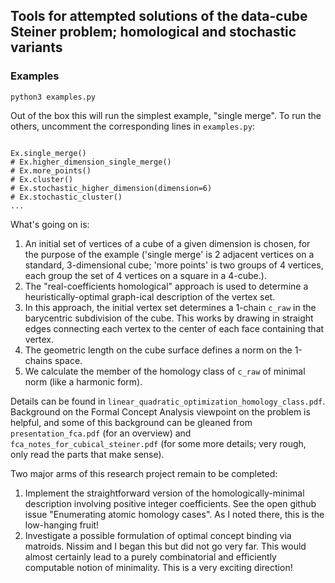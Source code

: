 ## Tools for attempted solutions of the data-cube Steiner problem; homological and stochastic variants

### Examples

```
python3 examples.py
```

Out of the box this will run the simplest example, "single merge". To run the others, uncomment the corresponding lines in `examples.py`:

```

Ex.single_merge()
# Ex.higher_dimension_single_merge()
# Ex.more_points()
# Ex.cluster()
# Ex.stochastic_higher_dimension(dimension=6)
# Ex.stochastic_cluster()
...
```

What's going on is:

1. An initial set of vertices of a cube of a given dimension is chosen, for the purpose of the example ('single merge' is 2 adjacent vertices on a standard, 3-dimensional cube; 'more points' is two groups of 4 vertices, each group the set of 4 vertices on a square in a 4-cube.).
2. The "real-coefficients homological" approach is used to determine a heuristically-optimal graph-ical description of the vertex set.
3. In this approach, the initial vertex set determines a 1-chain `c_raw` in the barycentric subdivision of the cube. This works by drawing in straight edges connecting each vertex to the center of each face containing that vertex.
4. The geometric length on the cube surface defines a norm on the 1-chains space.
5. We calculate the member of the homology class of `c_raw` of minimal norm (like a harmonic form).

Details can be found in `linear_quadratic_optimization_homology_class.pdf`. Background on the Formal Concept Analysis viewpoint on the problem is helpful, and some of this background can be gleaned from `presentation_fca.pdf` (for an overview) and `fca_notes_for_cubical_steiner.pdf` (for some more details; very rough, only read the parts that make sense).

Two major arms of this research project remain to be completed:
1. Implement the straightforward version of the homologically-minimal description involving positive integer coefficients. See the open github issue "Enumerating atomic homology cases". As I noted there, this is the low-hanging fruit!
2. Investigate a possible formulation of optimal concept binding via matroids. Nissim and I began this but did not go very far. This would almost certainly lead to a purely combinatorial and efficiently computable notion of minimality. This is a very exciting direction!



